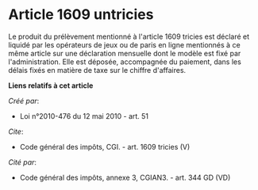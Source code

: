 # Article 1609 untricies

Le produit du prélèvement mentionné à l'article 1609 tricies est déclaré et liquidé par les opérateurs de jeux ou de paris en
ligne mentionnés à ce même article sur une déclaration mensuelle dont le modèle est fixé par l'administration. Elle est
déposée, accompagnée du paiement, dans les délais fixés en matière de taxe sur le chiffre d'affaires.

**Liens relatifs à cet article**

_Créé par_:

  - Loi n°2010-476 du 12 mai 2010 - art. 51

_Cite_:

  - Code général des impôts, CGI. - art. 1609 tricies (V)

_Cité par_:

  - Code général des impôts, annexe 3, CGIAN3. - art. 344 GD (VD)
